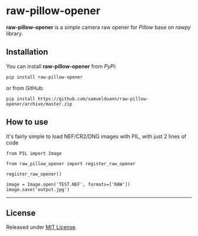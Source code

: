 # raw-pillow-opener

**raw-pillow-opener** is a *simple* camera raw opener for *Pillow* base on *rawpy* library.
## Installation

You can install **raw-pillow-opener** from *PyPi*:

`pip install raw-pillow-opener`

or from GitHub:

`pip install https://github.com/samuelduann/raw-pillow-opener/archive/master.zip`

## How to use

It's fairly simple to load NEF/CR2/DNG images with PIL, with just 2 lines of code

```
from PIL import Image

from raw_pillow_opener import register_raw_opener

register_raw_opener()

image = Image.open('TEST.NEF', formats=['RAW'])
image.save('output.jpg')
```

---


## License

Released under [MIT License](https://github.com/samuelduann/raw-pillow-opener/blob/master/LICENSE).
